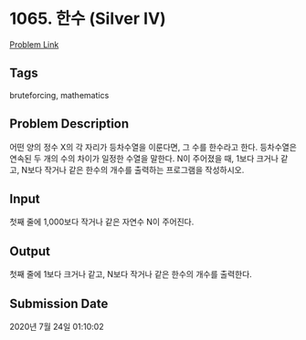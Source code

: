 # 1065. 한수 (Silver IV) 

[Problem Link](https://www.acmicpc.net/problem/1065) 

## Tags

bruteforcing, mathematics

## Problem Description

<p>어떤 양의 정수 X의 각 자리가 등차수열을 이룬다면, 그 수를 한수라고 한다. 등차수열은 연속된 두 개의 수의 차이가 일정한 수열을 말한다. N이 주어졌을 때, 1보다 크거나 같고, N보다 작거나 같은 한수의 개수를 출력하는 프로그램을 작성하시오. </p>

## Input

 <p>첫째 줄에 1,000보다 작거나 같은 자연수 N이 주어진다.</p>

## Output

 <p>첫째 줄에 1보다 크거나 같고, N보다 작거나 같은 한수의 개수를 출력한다.</p>

## Submission Date

2020년 7월 24일 01:10:02

